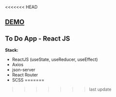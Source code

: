 <<<<<<< HEAD
## [DEMO](https://react-todo-rodkin.herokuapp.com/)

## To Do App - React JS

**Stack:**

- ReactJS (useState, useReducer, useEffect)
- Axios
- json-server
- React Router
- SCSS
=======
>>>>>>> last update

